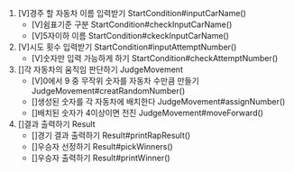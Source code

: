 1. [V]경주 할 자동차 이름 입력받기 StartCondition#inputCarName()
    - [V]쉼표기준 구분 StartCondition#checkInputCarName()
    - [V]5자이하 이름 StartCondition#ckeckInputCarName()
2. [V]시도 횟수 입력받기 StartCondition#inputAttemptNumber()
    - [V]숫자만 입력 가능하게 하기 StartCondition#checkAttemptNumber()
3. []각 자동차의 움직임 판단하기 JudgeMovement
    - [V]0에서 9 중 무작위 숫자를 자동차 수만큼 만들기 JudgeMovement#creatRandomNumber()
    - []생성된 숫자를 각 자동차에 배치한다 JudgeMovement#assignNumber()
    - []배치된 숫자가 4이상이면 전진 JudgeMovement#moveForward()
4. []결과 출력하기 Result
    - []경기 결과 출력하기 Result#printRapResult()
    - []우승자 선정하기 Result#pickWinners()
    - []우승자 출력하기 Result#printWinner()